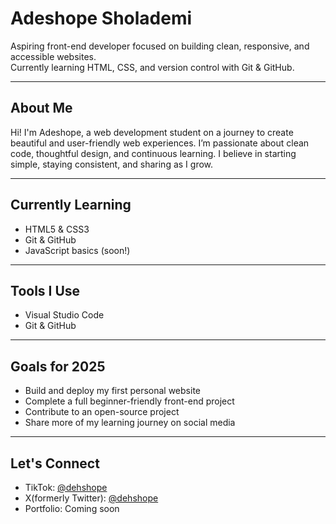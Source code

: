 # Adeshope Sholademi

Aspiring front-end developer focused on building clean, responsive, and accessible websites.  
Currently learning HTML, CSS, and version control with Git & GitHub.

---

## About Me

Hi! I'm Adeshope, a web development student on a journey to create beautiful and user-friendly web experiences. I’m passionate about clean code, thoughtful design, and continuous learning. I believe in starting simple, staying consistent, and sharing as I grow.

---

## Currently Learning
- HTML5 & CSS3
- Git & GitHub
- JavaScript basics (soon!)

---

## Tools I Use
- Visual Studio Code
- Git & GitHub

---

## Goals for 2025
- Build and deploy my first personal website
- Complete a full beginner-friendly front-end project
- Contribute to an open-source project
- Share more of my learning journey on social media

---

## Let's Connect
- TikTok: [@dehshope](https://www.tiktok.com/@dehshope) 
- X(formerly Twitter): [@dehshope](https://x.com/dehshope) 
- Portfolio: Coming soon

